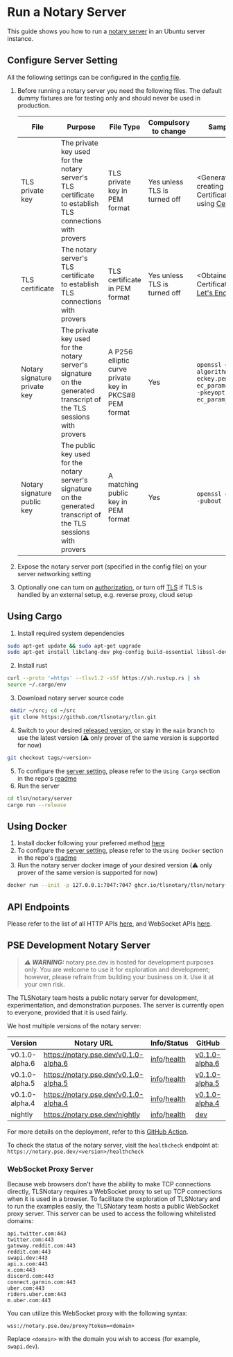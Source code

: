 # Run a Notary Server

This guide shows you how to run a [notary server](https://github.com/tlsnotary/tlsn/tree/main/notary/server) in an Ubuntu server instance.

## Configure Server Setting
All the following settings can be configured in the [config file](https://github.com/tlsnotary/tlsn/blob/main/notary/server/config/config.yaml).

1. Before running a notary server you need the following files. The default dummy fixtures are for testing only and should never be used in production.

    | File | Purpose | File Type | Compulsory to change | Sample Command |
     ----- | ------- | ------------------ | -------------------- | ------------- |
    | TLS private key | The private key used for the notary server's TLS certificate to establish TLS connections with provers | TLS private key in PEM format | Yes unless TLS is turned off | <Generated when creating CSR for your Certificate Authority, e.g. using [Certbot](https://certbot.eff.org/)> |
    | TLS certificate | The notary server's TLS certificate to establish TLS connections with provers | TLS certificate in PEM format | Yes unless TLS is turned off | <Obtained from your Certificate Authority, e.g. [Let's Encrypt](https://letsencrypt.org/)> |
    | Notary signature private key | The private key used for the notary server's signature on the generated transcript of the TLS sessions with provers | A P256 elliptic curve private key in PKCS#8 PEM format | Yes | `openssl genpkey -algorithm EC -out eckey.pem -pkeyopt ec_paramgen_curve:P-256 -pkeyopt ec_param_enc:named_curve` |
    | Notary signature public key | The public key used for the notary server's signature on the generated transcript of the TLS sessions with provers | A matching public key in PEM format | Yes | `openssl ec -in eckey.pem -pubout -out eckey.pub` |
2. Expose the notary server port (specified in the config file) on your server networking setting
3. Optionally one can turn on [authorization](https://github.com/tlsnotary/tlsn/tree/main/notary/server#authorization), or turn off [TLS](https://github.com/tlsnotary/tlsn/tree/main/notary/server#optional-tls) if TLS is handled by an external setup, e.g. reverse proxy, cloud setup


## Using Cargo

1. Install required system dependencies
```bash
sudo apt-get update && sudo apt-get upgrade
sudo apt-get install libclang-dev pkg-config build-essential libssl-dev
```
2. Install rust
```bash
curl --proto '=https' --tlsv1.2 -sSf https://sh.rustup.rs | sh
source ~/.cargo/env
```
3. Download notary server source code
```bash
 mkdir ~/src; cd ~/src
 git clone https://github.com/tlsnotary/tlsn.git
```
4. Switch to your desired [released version](https://github.com/tlsnotary/tlsn/releases), or stay in the `main` branch to use the latest version (⚠️ only prover of the same version is supported for now)
```bash
git checkout tags/<version>
```
5. To configure the [server setting](#configure-server-setting), please refer to the `Using Cargo` section in the repo's [readme](https://github.com/tlsnotary/tlsn/blob/main/notary/server/README.md#using-cargo)
6. Run the server
```bash
cd tlsn/notary/server
cargo run --release
```

## Using Docker

1. Install docker following your preferred method [here](https://docs.docker.com/engine/install/ubuntu/)
2. To configure the [server setting](#configure-server-setting), please refer to the `Using Docker` section in the repo's [readme](https://github.com/tlsnotary/tlsn/blob/main/notary/server/README.md#using-docker)
3. Run the notary server docker image of your desired version (⚠️ only prover of the same version is supported for now)
```bash
docker run --init -p 127.0.0.1:7047:7047 ghcr.io/tlsnotary/tlsn/notary-server:<version>
```

## API Endpoints
Please refer to the list of all HTTP APIs [here](./notary_server_api.html), and WebSocket APIs [here](https://github.com/tlsnotary/tlsn/tree/main/notary/server#websocket-apis).

## PSE Development Notary Server

> **_⚠️ WARNING:_** notary.pse.dev is hosted for development purposes only. You are welcome to use it for exploration and development; however, please refrain from building your business on it. Use it at your own risk.

The TLSNotary team hosts a public notary server for development, experimentation, and demonstration purposes. The server is currently open to everyone, provided that it is used fairly.

We host multiple versions of the notary server:

| Version       | Notary URL                            | Info/Status                                                                                                    | GitHub                                                                                     | Note                                          |
|---------------|---------------------------------------|----------------------------------------------------------------------------------------------------------------|--------------------------------------------------------------------------------------------|-----------------------------------------------|
| v0.1.0-alpha.6 | https://notary.pse.dev/v0.1.0-alpha.6 | [info](https://notary.pse.dev/v0.1.0-alpha.6/info)/[health](https://notary.pse.dev/v0.1.0-alpha.6/healthcheck) | [v0.1.0-alpha.6](https://github.com/tlsnotary/tlsn/tree/v0.1.0-alpha.6/notary/server)       | [Release notes](https://github.com/tlsnotary/tlsn/releases/tag/v0.1.0-alpha.6) |
| v0.1.0-alpha.5 | https://notary.pse.dev/v0.1.0-alpha.5 | [info](https://notary.pse.dev/v0.1.0-alpha.5/info)/[health](https://notary.pse.dev/v0.1.0-alpha.5/healthcheck) | [v0.1.0-alpha.5](https://github.com/tlsnotary/tlsn/tree/v0.1.0-alpha.5/notary-server)       | [Release notes](https://github.com/tlsnotary/tlsn/releases/tag/v0.1.0-alpha.5) |
| v0.1.0-alpha.4 | https://notary.pse.dev/v0.1.0-alpha.4 | [info](https://notary.pse.dev/v0.1.0-alpha.4/info)/[health](https://notary.pse.dev/v0.1.0-alpha.4/healthcheck) | [v0.1.0-alpha.4](https://github.com/tlsnotary/tlsn/tree/v0.1.0-alpha.4/notary-server)       | [Release notes](https://github.com/tlsnotary/tlsn/releases/tag/v0.1.0-alpha.4) |
| nightly       | https://notary.pse.dev/nightly        | [info](https://notary.pse.dev/nightly/info)/[health](https://notary.pse.dev/nightly/healthcheck)               | [dev](https://github.com/tlsnotary/tlsn/tree/dev/notary/server)                            |                                                |

For more details on the deployment, refer to this [GitHub Action](https://github.com/tlsnotary/tlsn/blob/main/.github/workflows/cd-server.yml).

To check the status of the notary server, visit the `healthcheck` endpoint at:
`https://notary.pse.dev/<version>/healthcheck`

### WebSocket Proxy Server

Because web browsers don't have the ability to make TCP connections directly, TLSNotary requires a WebSocket proxy to set up TCP connections when it is used in a browser. To facilitate the exploration of TLSNotary and to run the examples easily, the TLSNotary team hosts a public WebSocket proxy server. This server can be used to access the following whitelisted domains:

```
api.twitter.com:443
twitter.com:443
gateway.reddit.com:443
reddit.com:443
swapi.dev:443
api.x.com:443
x.com:443
discord.com:443
connect.garmin.com:443
uber.com:443
riders.uber.com:443
m.uber.com:443
```

You can utilize this WebSocket proxy with the following syntax:

```
wss://notary.pse.dev/proxy?token=<domain>
```

Replace `<domain>` with the domain you wish to access (for example, `swapi.dev`).